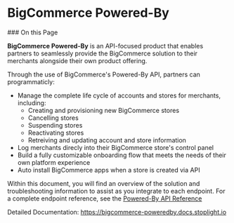 # BigCommerce Powered-By

<div class="otp" id="no-index">
### On this Page
</div>

**BigCommerce Powered-By** is an API-focused product that enables partners to seamlessly provide the BigCommerce solution to their merchants alongside their own product offering. 

Through the use of BigCommerce's Powered-By API, partners can programmaticly:
* Manage the complete life cycle of accounts and stores for merchants, including: 
	* Creating and provisioning new BigCommerce stores
	* Cancelling stores
	* Suspending stores
	* Reactivating stores
	* Retreiving and updating account and store information
* Log merchants direcly into their BigCommerce store's control panel
* Build a fully customizable onboarding flow that meets the needs of their own platform experience
* Auto install BigCommerce apps when a store is created via API

Within this document, you will find an overview of the solution and troubleshooting information to assist as you integrate to each endpoint. For a complete endpoint reference, see the [Powered-By API Reference](/reference)

Detailed Documentation: https://bigcommerce-poweredby.docs.stoplight.io

